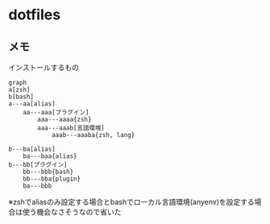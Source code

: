 # dotfiles

## メモ
インストールするもの
```mermaid
graph
a[zsh]
b[bash]
a---aa[alias]
    aa---aaa[プラグイン]
        aaa---aaaa{zsh}
        aaa---aaab[言語環境]
            aaab---aaaba{zsh, lang}

b---ba[alias]
    ba---baa{alias}
b---bb[プラグイン]
    bb---bbb{bash}
    bb---bba{plugin}
    ba---bbb
```
※zshでaliasのみ設定する場合とbashでローカル言語環境(anyenv)を設定する場合は使う機会なさそうなので省いた